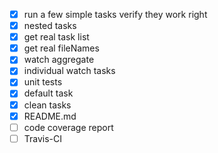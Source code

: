 + [x] run a few simple tasks verify they work right
+ [x] nested tasks
+ [x] get real task list
+ [x] get real fileNames
+ [x] watch aggregate
+ [x] individual watch tasks
+ [x] unit tests
+ [x] default task
+ [x] clean tasks
+ [x] README.md
+ [ ] code coverage report
+ [ ] Travis-CI

